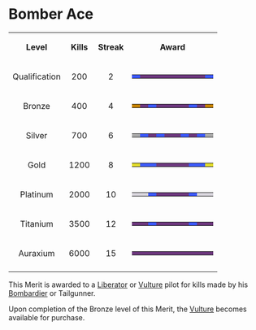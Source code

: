 # Bomber Ace

<table>
<tbody>
<tr class="odd">
<td style="text-align: center;"><p><b>Level</b></p></td>
<td style="text-align: center;"><p><b>Kills</b></p></td>
<td style="text-align: center;"><p><b>Streak</b></p></td>
<td style="text-align: center;"><p><b>Award</b></p></td>
</tr>
<tr class="even">
<td style="text-align: center;"><p>Qualification</p></td>
<td style="text-align: center;"><p>200</p></td>
<td style="text-align: center;"><p>2</p></td>
<td style="text-align: center;"><table class="bigmerit">
<tr>
<td bgcolor="#3B58FE">
</td>
<td bgcolor="#6C377D">
</td>
<td bgcolor="#6C377D">
</td>
<td bgcolor="#6C377D">
</td>
<td bgcolor="#6C377D">
</td>
<td bgcolor="#6C377D">
</td>
<td bgcolor="#6C377D">
</td>
<td bgcolor="#6C377D">
</td>
<td bgcolor="#6C377D">
</td>
<td bgcolor="#3B58FE">
</td>
</tr>
</table></td>
</tr>
<tr class="odd">
<td style="text-align: center;"><p>Bronze</p></td>
<td style="text-align: center;"><p>400</p></td>
<td style="text-align: center;"><p>4</p></td>
<td style="text-align: center;"><table class="bigmerit">
<tr>
<td bgcolor="#C58200">
</td>
<td bgcolor="#6C377D">
</td>
<td bgcolor="#3B58FE">
</td>
<td bgcolor="#6C377D">
</td>
<td bgcolor="#6C377D">
</td>
<td bgcolor="#6C377D">
</td>
<td bgcolor="#6C377D">
</td>
<td bgcolor="#3B58FE">
</td>
<td bgcolor="#6C377D">
</td>
<td bgcolor="#C58200">
</td>
</tr>
</table></td>
</tr>
<tr class="even">
<td style="text-align: center;"><p>Silver</p></td>
<td style="text-align: center;"><p>700</p></td>
<td style="text-align: center;"><p>6</p></td>
<td style="text-align: center;"><table class="bigmerit">
<tr>
<td bgcolor="#AAAAAA">
</td>
<td bgcolor="#3B58FE">
</td>
<td bgcolor="#6C377D">
</td>
<td bgcolor="#3B58FE">
</td>
<td bgcolor="#6C377D">
</td>
<td bgcolor="#6C377D">
</td>
<td bgcolor="#3B58FE">
</td>
<td bgcolor="#6C377D">
</td>
<td bgcolor="#3B58FE">
</td>
<td bgcolor="#AAAAAA">
</td>
</tr>
</table></td>
</tr>
<tr class="odd">
<td style="text-align: center;"><p>Gold</p></td>
<td style="text-align: center;"><p>1200</p></td>
<td style="text-align: center;"><p>8</p></td>
<td style="text-align: center;"><table class="bigmerit">
<tr>
<td bgcolor="#DFD928">
</td>
<td bgcolor="#3B58FE">
</td>
<td bgcolor="#3B58FE">
</td>
<td bgcolor="#6C377D">
</td>
<td bgcolor="#6C377D">
</td>
<td bgcolor="#6C377D">
</td>
<td bgcolor="#6C377D">
</td>
<td bgcolor="#3B58FE">
</td>
<td bgcolor="#3B58FE">
</td>
<td bgcolor="#DFD928">
</td>
</tr>
</table></td>
</tr>
<tr class="even">
<td style="text-align: center;"><p>Platinum</p></td>
<td style="text-align: center;"><p>2000</p></td>
<td style="text-align: center;"><p>10</p></td>
<td style="text-align: center;"><table class="bigmerit">
<tr>
<td bgcolor="#D8D5DC">
</td>
<td bgcolor="#D8D5DC">
</td>
<td bgcolor="#3B58FE">
</td>
<td bgcolor="#6C377D">
</td>
<td bgcolor="#6C377D">
</td>
<td bgcolor="#6C377D">
</td>
<td bgcolor="#6C377D">
</td>
<td bgcolor="#3B58FE">
</td>
<td bgcolor="#D8D5DC">
</td>
<td bgcolor="#D8D5DC">
</td>
</tr>
</table></td>
</tr>
<tr class="odd">
<td style="text-align: center;"><p>Titanium</p></td>
<td style="text-align: center;"><p>3500</p></td>
<td style="text-align: center;"><p>12</p></td>
<td style="text-align: center;"><table class="bigmerit">
<tr>
<td bgcolor="#6C377D">
</td>
<td bgcolor="#6C377D">
</td>
<td bgcolor="#3B58FE">
</td>
<td bgcolor="#6C377D">
</td>
<td bgcolor="#6C377D">
</td>
<td bgcolor="#6C377D">
</td>
<td bgcolor="#6C377D">
</td>
<td bgcolor="#3B58FE">
</td>
<td bgcolor="#6C377D">
</td>
<td bgcolor="#6C377D">
</td>
</tr>
</table></td>
</tr>
<tr class="even">
<td style="text-align: center;"><p>Auraxium</p></td>
<td style="text-align: center;"><p>6000</p></td>
<td style="text-align: center;"><p>15</p></td>
<td style="text-align: center;"><table class="bigmerit">
<tr>
<td bgcolor="#6C377D">
</td>
<td bgcolor="#6C377D">
</td>
<td bgcolor="#6C377D">
</td>
<td bgcolor="#6C377D">
</td>
<td bgcolor="#6C377D">
</td>
<td bgcolor="#6C377D">
</td>
<td bgcolor="#6C377D">
</td>
<td bgcolor="#6C377D">
</td>
<td bgcolor="#6C377D">
</td>
<td bgcolor="#6C377D">
</td>
</tr>
</table></td>
</tr>
<tr class="odd">
<td style="text-align: center;"></td>
<td style="text-align: center;"></td>
<td style="text-align: center;"></td>
<td style="text-align: center;"></td>
</tr>
</tbody>
</table>

This Merit is awarded to a [Liberator](../vehicles/Liberator.md) or
[Vulture](../vehicles/Vulture.md) pilot for kills made by his
[Bombardier](../terminology/Bombardier.md) or Tailgunner.

Upon completion of the Bronze level of this Merit, the
[Vulture](../vehicles/Vulture.md) becomes available for purchase.
